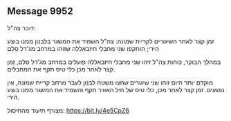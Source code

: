 ## Message 9952

דובר צה"ל:

זמן קצר לאחר השיגורים לקריית שמונה: צה"ל השמיד את המשגר בלבנון ממנו בוצע הירי; הותקפו שני מחבלי חיזבאללה שזוהו במרחב מג'דל סלם

במהלך הבוקר, כוחות צה"ל זיהו שני מחבלי חיזבאללה פועלים במרחב מג'דל סלם, זמן קצר לאחר מכן כלי טיס תקף את המחבלים.

מוקדם יותר היום זוהו שני שיגורים שחצו משטח לבנון לעבר מרחב קריית שמונה, אין נפגעים.
זמן קצר לאחר מכן, כלי טיס של חיל האוויר תקף והשמיד את המשגר ממנו בוצע הירי.

מצורף תיעוד מהחיסול: https://bit.ly/4e5CpZ6

